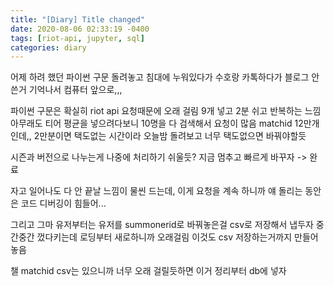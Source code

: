 ```yaml
---
title: "[Diary] Title changed"
date: 2020-08-06 02:33:19 -0400
tags: [riot-api, jupyter, sql]
categories: diary
---
```


어제 하려 했던 파이썬 구문 돌려놓고 침대에 누워있다가
수호랑 카톡하다가 블로그 안 쓴거 기억나서 컴퓨터 앞으로,,,

파이썬 구문은 확실히 riot api 요청때문에 오래 걸림
9개 넣고 2분 쉬고 반복하는 느낌
아무래도 티어 평균을 넣으려다보니 10명을 다 검색해서 요청이 많음
matchid 12만개인데,, 2만분이면 택도없는 시간이라
오늘밤 돌려보고 너무 택도없으면 바꿔야할듯

시즌과 버전으로 나누는게 나중에 처리하기 쉬울듯?
지금 멈추고 빠르게 바꾸자 -> 완료

자고 일어나도 다 안 끝날 느낌이 물씬 드는데, 이게 요청을 계속 하니까
얘 돌리는 동안은 코드 디버깅이 힘들어...

그리고 그마 유저부터는 유저를 summonerid로 바꿔놓은걸 csv로 저장해서 냅두자
중간중간 껐다키는데 로딩부터 새로하니까 오래걸림
이것도 csv 저장하는거까지 만들어놓음

챌 matchid csv는 있으니까 너무 오래 걸릴듯하면 이거 정리부터 db에 넣자
